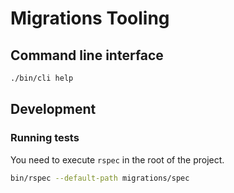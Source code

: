# Migrations Tooling

## Command line interface

```bash
./bin/cli help
```

## Development

### Running tests

You need to execute `rspec` in the root of the project.

```bash
bin/rspec --default-path migrations/spec
```
